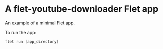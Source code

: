 # A flet-youtube-downloader Flet app

An example of a minimal Flet app.

To run the app:

```
flet run [app_directory]
```